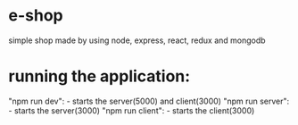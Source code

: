# e-shop
simple shop made by using node, express, react, redux and mongodb


# running the application:

"npm run dev": - starts the server(5000) and client(3000)
"npm run server": - starts the server(3000)
"npm run client":  - starts the client(3000)
